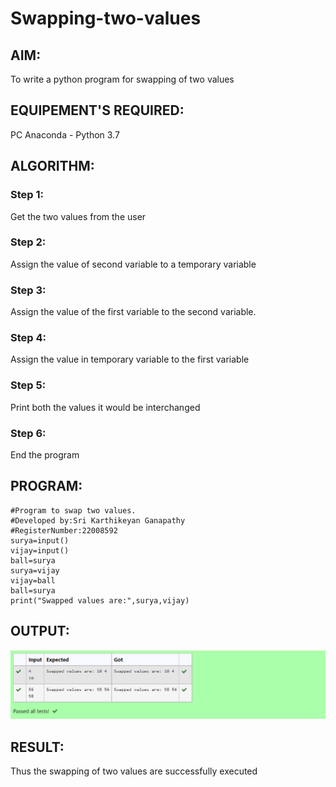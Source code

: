 # Swapping-two-values
## AIM:
To write a python program for swapping of two values
## EQUIPEMENT'S REQUIRED: 
PC
Anaconda - Python 3.7
## ALGORITHM: 
### Step 1:
Get the two values from the user
### Step 2: 
Assign the value of second variable to a temporary variable 
### Step 3: 
Assign the value of the first variable to the second variable.
### Step 4:  
Assign the value in temporary variable to the first variable
### Step 5: 
Print both the values it would be interchanged
### Step 6: 
End the program
## PROGRAM:
```
#Program to swap two values.
#Developed by:Sri Karthikeyan Ganapathy
#RegisterNumber:22008592
surya=input()
vijay=input()
ball=surya
surya=vijay
vijay=ball
ball=surya
print("Swapped values are:",surya,vijay)
```

## OUTPUT:
![OUTPUT](op.png)

## RESULT:
Thus the swapping of two values are successfully executed



